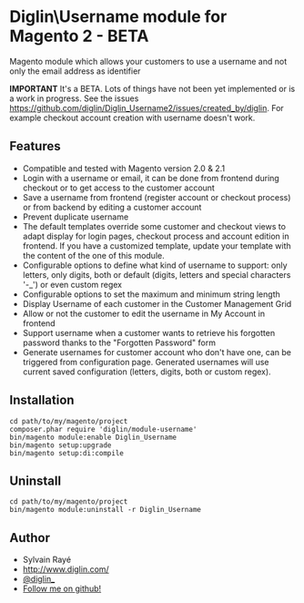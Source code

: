 # Diglin\Username module for Magento 2 - BETA #

Magento module which allows your customers to use a username and not only the email address as identifier

**IMPORTANT**
It's a BETA. Lots of things have not been yet implemented or is a work in progress. See the issues https://github.com/diglin/Diglin_Username2/issues/created_by/diglin. For example checkout account creation with username doesn't work.

## Features

- Compatible and tested with Magento version 2.0 & 2.1 
- Login with a username or email, it can be done from frontend during checkout or to get access to the customer account
- Save a username from frontend (register account or checkout process) or from backend by editing a customer account
- Prevent duplicate username
- The default templates override some customer and checkout views to adapt display for login pages, checkout process and account edition in frontend. If you have a customized template, update your template with the content of the one of this module.
- Configurable options to define what kind of username to support: only letters, only digits, both or default (digits, letters and special characters '-_') or even custom regex
- Configurable options to set the maximum and minimum string length
- Display Username of each customer in the Customer Management Grid
- Allow or not the customer to edit the username in My Account in frontend
- Support username when a customer wants to retrieve his forgotten password thanks to the "Forgotten Password" form
- Generate usernames for customer account who don't have one, can be triggered from configuration page. Generated usernames will use current saved configuration (letters, digits, both or custom regex).

## Installation

```
cd path/to/my/magento/project
composer.phar require 'diglin/module-username'
bin/magento module:enable Diglin_Username
bin/magento setup:upgrade
bin/magento setup:di:compile
```

## Uninstall

```
cd path/to/my/magento/project
bin/magento module:uninstall -r Diglin_Username
```

## Author

* Sylvain Rayé
* http://www.diglin.com/
* [@diglin_](https://twitter.com/diglin_)
* [Follow me on github!](https://github.com/diglin)

